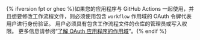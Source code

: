 {% ifversion fpt or ghec %}如果您的应用程序与 GitHub Actions 一起使用，并且想要修改工作流程文件，则必须使用包含 `workflow` 作用域的 OAuth 令牌代表用户进行身份验证。 用户必须具有包含工作流程文件的仓库的管理员或写入权限。 更多信息请参阅“[了解 OAuth 应用程序的作用域](/apps/building-oauth-apps/understanding-scopes-for-oauth-apps/#available-scopes)”。{% endif %}
